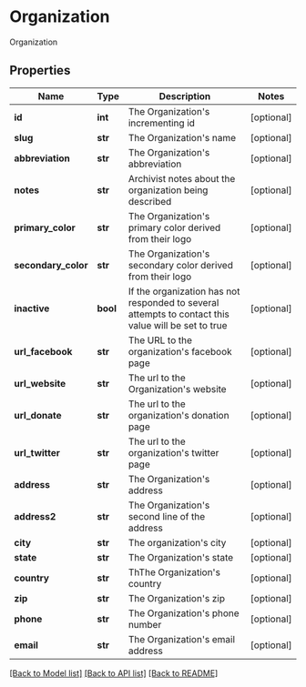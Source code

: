 # Organization

Organization
## Properties
Name | Type | Description | Notes
------------ | ------------- | ------------- | -------------
**id** | **int** | The Organization&#39;s incrementing id | [optional] 
**slug** | **str** | The Organization&#39;s name | [optional] 
**abbreviation** | **str** | The Organization&#39;s abbreviation | [optional] 
**notes** | **str** | Archivist notes about the organization being described | [optional] 
**primary_color** | **str** | The Organization&#39;s primary color derived from their logo | [optional] 
**secondary_color** | **str** | The Organization&#39;s secondary color derived from their logo | [optional] 
**inactive** | **bool** | If the organization has not responded to several attempts to contact this value will be set to true | [optional] 
**url_facebook** | **str** | The URL to the organization&#39;s facebook page | [optional] 
**url_website** | **str** | The url to the Organization&#39;s website | [optional] 
**url_donate** | **str** | The url to the organization&#39;s donation page | [optional] 
**url_twitter** | **str** | The url to the organization&#39;s twitter page | [optional] 
**address** | **str** | The Organization&#39;s address | [optional] 
**address2** | **str** | The Organization&#39;s second line of the address | [optional] 
**city** | **str** | The organization&#39;s city | [optional] 
**state** | **str** | The Organization&#39;s state | [optional] 
**country** | **str** | ThThe Organization&#39;s country | [optional] 
**zip** | **str** | The Organization&#39;s zip | [optional] 
**phone** | **str** | The Organization&#39;s phone number | [optional] 
**email** | **str** | The Organization&#39;s email address | [optional] 

[[Back to Model list]](../README.md#documentation-for-models) [[Back to API list]](../README.md#documentation-for-api-endpoints) [[Back to README]](../README.md)


